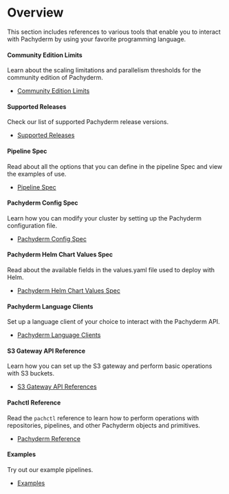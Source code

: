 # Overview

This section includes references to various tools
that enable you to interact with Pachyderm by using
your favorite programming language.

<div class="row">
  <div class="column-2">
    <div class="card-square mdl-card mdl-shadow--2dp">
      <div class="mdl-card__title mdl-card--expand">
        <h4 class="mdl-card__title-text"> Community Edition Limits &nbsp;&nbsp;&nbsp;<i class="fa fa-file-text-o"></i></h4>
      </div>
      <div class="mdl-card__supporting-text">
        Learn about the scaling limitations and parallelism thresholds for the community edition of Pachyderm. 
      </div>
      <div class="mdl-card__actions mdl-card--border">
        <ul>
          <li><a href="scaling-limits" class="md-typeset md-link">
          Community Edition Limits
          </a>
          </li>
        </ul>
      </div>
    </div>
  </div>
  <div class="column-2">
    <div class="card-square mdl-card mdl-shadow--2dp">
      <div class="mdl-card__title mdl-card--expand">
        <h4 class="mdl-card__title-text"> Supported Releases &nbsp;&nbsp;&nbsp;<i class="fa fa-file-text-o"></i></h4>
      </div>
      <div class="mdl-card__supporting-text">
        Check our list of supported Pachyderm release versions.
      </div>
      <div class="mdl-card__actions mdl-card--border">
        <ul>
          <li><a href="supported-releases" class="md-typeset md-link">
          Supported Releases
          </a>
          </li>
        </ul>
       </div>
     </div>
  </div>
</div>
<div class="row">
  <div class="column-2">
    <div class="card-square mdl-card mdl-shadow--2dp">
      <div class="mdl-card__title mdl-card--expand">
        <h4 class="mdl-card__title-text"> Pipeline Spec&nbsp;&nbsp;&nbsp;<i class="fa fa-file-text-o"></i></h4>
      </div>
      <div class="mdl-card__supporting-text">
        Read about all the options that you can
        define in the pipeline Spec
        and view the examples of use.
      </div>
      <div class="mdl-card__actions mdl-card--border">
        <ul>
          <li><a href="pipeline-spec/" class="md-typeset md-link">
          Pipeline Spec
          </a>
          </li>
        </ul>
      </div>
    </div>
  </div>
  <div class="column-2">
    <div class="card-square mdl-card mdl-shadow--2dp">
      <div class="mdl-card__title mdl-card--expand">
        <h4 class="mdl-card__title-text">Pachyderm Config Spec &nbsp;&nbsp;&nbsp;<i class="fa fa-file-text-o"></i></h4>
      </div>
      <div class="mdl-card__supporting-text">
        Learn how you can modify your cluster by setting up
        the Pachyderm configuration file.
      </div>
      <div class="mdl-card__actions mdl-card--border">
        <ul>
          <li><a href="config-spec" class="md-typeset md-link">
          Pachyderm Config Spec
          </a>
          </li>
        </ul>
       </div>
     </div>
  </div>
</div>

<div class="row">
  <div class="column-2">
    <div class="card-square mdl-card mdl-shadow--2dp">
      <div class="mdl-card__title mdl-card--expand">
        <h4 class="mdl-card__title-text">Pachyderm Helm Chart Values Spec  &nbsp;&nbsp;&nbsp;<i class="fa fa-terminal"></i></h4>
      </div>
      <div class="mdl-card__supporting-text">
        Read about the available fields in the values.yaml file used to deploy with Helm.
      </div>
      <div class="mdl-card__actions mdl-card--border">
        <ul>
           <li><a href="helm-values/" class="md-typeset md-link">
             Pachyderm Helm Chart Values Spec
           </a>
           </li>
         </ul>
      </div>
    </div>
  </div>
<div class="column-2">
    <div class="card-square mdl-card mdl-shadow--2dp">
      <div class="mdl-card__title mdl-card--expand">
        <h4 class="mdl-card__title-text">Pachyderm Language Clients &nbsp;&nbsp;&nbsp;<i class="fa fa-terminal"></i></h4>
      </div>
      <div class="mdl-card__supporting-text">
        Set up a language client of your choice
        to interact with the Pachyderm API.
      </div>
      <div class="mdl-card__actions mdl-card--border">
        <ul>
           <li><a href="clients/" class="md-typeset md-link">
             Pachyderm Language Clients
           </a>
           </li>
         </ul>
      </div>
    </div>
  </div>
</div>

<div class="row">
  <div class="column-2">
    <div class="card-square mdl-card mdl-shadow--2dp">
      <div class="mdl-card__title mdl-card--expand">
        <h4 class="mdl-card__title-text">S3 Gateway API Reference &nbsp;&nbsp;&nbsp;<i class="fa fa-file-text-o"></i></h4>
      </div>
      <div class="mdl-card__supporting-text">
        Learn how you can set up the S3 gateway and
        perform basic operations with S3 buckets.
      </div>
      <div class="mdl-card__actions mdl-card--border">
        <ul>
          <li><a href="s3gateway-api/" class="md-typeset md-link">
            S3 Gateway API References
          </a>
          </li>
        </ul>
      </div>
    </div>
  </div>
    <div class="column-2">
    <div class="card-square mdl-card mdl-shadow--2dp">
      <div class="mdl-card__title mdl-card--expand">
        <h4 class="mdl-card__title-text">Pachctl Reference &nbsp;&nbsp;&nbsp;<i class="fa fa-file-text-o"></i></h4>
      </div>
      <div class="mdl-card__supporting-text">
         Read the <code>pachctl</code>
        reference to learn how to perform operations
        with repositories, pipelines, and other
        Pachyderm objects and primitives.
      </div>
      <div class="mdl-card__actions mdl-card--border">
        <ul>
           <li><a href="pachctl/pachctl/" class="md-typeset md-link">
           Pachyderm Reference
           </a>
           </li>
        </ul>
      </div>
    </div>
  </div>
</div>
<div class="row">
  <div class="column-2">
     <div class="card-square mdl-card mdl-shadow--2dp">
       <div class="mdl-card__title mdl-card--expand">
         <h4 class="mdl-card__title-text">Examples &nbsp;&nbsp;&nbsp;<i class="fa fa-flask"></i></h4>
       </div>
       <div class="mdl-card__supporting-text">
         Try out our example pipelines.
       </div>
       <div class="mdl-card__actions mdl-card--border">
         <ul>
            <li><a href="../examples/examples/" class="md-typeset md-link">
            Examples
            </a>
            </li>
         </ul>
       </div>
     </div>
   </div>
</div>
